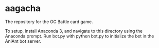 # aagacha
 
The repository for the OC Battle card game. 

To setup, install Anaconda 3, and navigate to this directory using the Anaconda prompt. Run bot.py with python bot.py to initialize the bot in the AniAnt bot server.